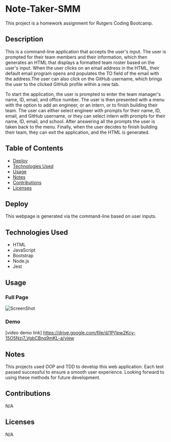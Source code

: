 # Note-Taker-SMM

This project is a homework assignment for Rutgers Coding Bootcamp.

## Description
This is a command-line application that accepts the user's input. The user is prompted for their team members and their information, which then generates an HTML that displays a formatted team roster based on the user's input. When the user clicks on an email address in the HTML, their default email program opens and populates the TO field of the email with the address.The user can also click on the GitHub username, which brings the user to the clicked GitHub profile within a new tab. 

To start the application, the user is prompted to enter the team manager's name, ID, email, and office number. The user is then presented with a menu with the option to add an engineer, or an intern, or to finish building their team. The user can either select engineer with prompts for their name, ID, email, and GitHub username, or they can select intern with prompts for their name, ID, email, and school. After answering all the prompts the user is taken back to the menu. Finally, when the user decides to finish building their team, they can exit the application, and the HTML is generated.

## Table of Contents 

* [Deploy](#deploy)
* [Technologies Used](#technologies-used)
* [Usage](#usage)
* [Notes](#notes)
* [Contributions](#contributions)
* [Licenses](#licenses)

## Deploy

This webpage is generated via the command-line based on user inputs.

## Technologies Used

* HTML
* JavaScript
* Bootstrap
* Node.js
* Jest

## Usage 

### Full Page
![ScreenShot](assets/images/Team-Memeber-Generator-Main.png "ScreenShot")

### Demo
[video demo link] https://drive.google.com/file/d/1Pj1pw2Kcy-15O5Nzi7_VgbCBnq9mKL-a/view

## Notes
This projects used OOP and TDD to develop this web application. Each test passed successful to ensure a smooth user experience. Looking forward to using these methods for future development.

## Contributions
N/A

## Licenses
N/A
